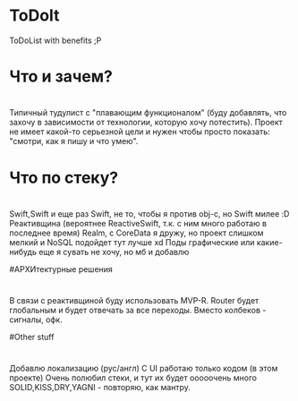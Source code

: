 # ToDoIt
ToDoList with benefits ;P

# Что и зачем?
#
Типичный тудулист с "плавающим функционалом" (буду добавлять, что захочу в зависимости от технологии, которую хочу потестить). 
Проект не имеет какой-то серьезной цели и нужен чтобы просто показать: "смотри, как я пишу и что умею".

# Что по стеку?
#
Swift,Swift и еще раз Swift, не то, чтобы я против obj-c, но Swift милее :D
Реактивщина (вероятнее ReactiveSwift, т.к. с ним много работаю в последнее время)
Realm, с CoreData я дружу, но проект слишком мелкий и NoSQL подойдет тут лучше xd
Поды графические или какие-нибудь еще я сувать не хочу, но мб и добавлю

#АРХИтектурные решения
#
В связи с реактивщиной буду использовать MVP-R.
Router будет глобальным и будет отвечать за все переходы.
Вместо колбеков - сигналы, офк.

#Other stuff
#
Добавлю локализацию (рус/англ)
С UI работаю только кодом (в этом проекте)
Очень полюбил стеки, и тут их будет ооооочень много
SOLID,KISS,DRY,YAGNI - повторяю, как мантру.
